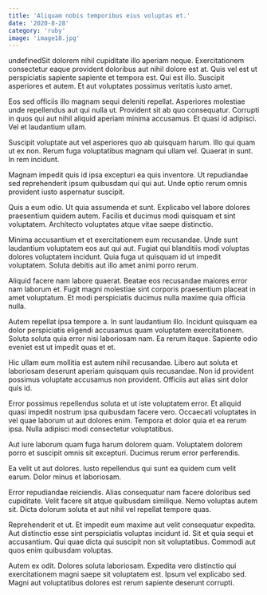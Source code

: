 ```yaml
---
title: 'Aliquam nobis temporibus eius voluptas et.'
date: '2020-8-28'
category: 'ruby'
image: 'image18.jpg'
---
```


undefinedSit dolorem nihil cupiditate illo aperiam neque. Exercitationem consectetur eaque provident doloribus aut nihil dolore est at. Quis vel est ut perspiciatis sapiente sapiente et tempora est. Qui est illo. Suscipit asperiores et autem. Et aut voluptates possimus veritatis iusto amet.
 Eos sed officiis illo magnam sequi deleniti repellat. Asperiores molestiae unde repellendus aut qui nulla ut. Provident sit ab quo consequatur. Corrupti in quos qui aut nihil aliquid aperiam minima accusamus. Et quasi id adipisci. Vel et laudantium ullam.
 Suscipit voluptate aut vel asperiores quo ab quisquam harum. Illo qui quam ut ex non. Rerum fuga voluptatibus magnam qui ullam vel. Quaerat in sunt. In rem incidunt.

Magnam impedit quis id ipsa excepturi ea quis inventore. Ut repudiandae sed reprehenderit ipsum quibusdam qui qui aut. Unde optio rerum omnis provident iusto aspernatur suscipit.
 Quis a eum odio. Ut quia assumenda et sunt. Explicabo vel labore dolores praesentium quidem autem. Facilis et ducimus modi quisquam et sint voluptatem. Architecto voluptates atque vitae saepe distinctio.
 Minima accusantium et et exercitationem eum recusandae. Unde sunt laudantium voluptatem eos aut qui aut. Fugiat qui blanditiis modi voluptas dolores voluptatem incidunt. Quia fuga ut quisquam id ut impedit voluptatem. Soluta debitis aut illo amet animi porro rerum.

Aliquid facere nam labore quaerat. Beatae eos recusandae maiores error nam laborum et. Fugit magni molestiae sint corporis praesentium placeat in amet voluptatum. Et modi perspiciatis ducimus nulla maxime quia officia nulla.
 Autem repellat ipsa tempore a. In sunt laudantium illo. Incidunt quisquam ea dolor perspiciatis eligendi accusamus quam voluptatem exercitationem. Soluta soluta quia error nisi laboriosam nam. Ea rerum itaque. Sapiente odio eveniet est ut impedit quas et et.
 Hic ullam eum mollitia est autem nihil recusandae. Libero aut soluta et laboriosam deserunt aperiam quisquam quis recusandae. Non id provident possimus voluptate accusamus non provident. Officiis aut alias sint dolor quis id.

Error possimus repellendus soluta et ut iste voluptatem error. Et aliquid quasi impedit nostrum ipsa quibusdam facere vero. Occaecati voluptates in vel quae laborum ut aut dolores enim. Tempora et dolor quia et ea rerum ipsa. Nulla adipisci modi consectetur voluptatibus.
 Aut iure laborum quam fuga harum dolorem quam. Voluptatem dolorem porro et suscipit omnis sit excepturi. Ducimus rerum error perferendis.
 Ea velit ut aut dolores. Iusto repellendus qui sunt ea quidem cum velit earum. Dolor minus et laboriosam.

Error repudiandae reiciendis. Alias consequatur nam facere doloribus sed cupiditate. Velit facere sit atque quibusdam similique. Nemo voluptas autem sit. Dicta dolorum soluta et aut nihil vel repellat tempore quas.
 Reprehenderit et ut. Et impedit eum maxime aut velit consequatur expedita. Aut distinctio esse sint perspiciatis voluptas incidunt id. Sit et quia sequi et accusantium. Qui quae dicta qui suscipit non sit voluptatibus. Commodi aut quos enim quibusdam voluptas.
 Autem ex odit. Dolores soluta laboriosam. Expedita vero distinctio qui exercitationem magni saepe sit voluptatem est. Ipsum vel explicabo sed. Magni aut voluptatibus dolores est rerum sapiente deserunt corrupti.


